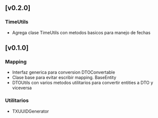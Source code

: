 ## [v0.2.0]
### TimeUtils
* Agrega clase TimeUtils con metodos basicos para manejo de fechas

## [v0.1.0]

### Mapping
* Interfaz generica para conversion DTOConvertable
* Clase base para evitar escribir mapping. BaseEntity
* DTOUtils con varios metodos utilitarios para convertir entities a DTO y 
viceversa

### Utilitarios
* TXUUIDGenerator
